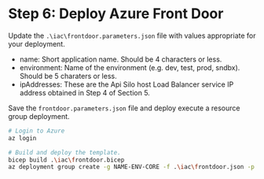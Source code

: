 # Step 6: Deploy Azure Front Door

Update the `.\iac\frontdoor.parameters.json` file with values appropriate for your deployment.

- name: Short application name. Should be 4 characters or less.
- environment: Name of the environment (e.g. dev, test, prod, sndbx). Should be 5 charaters or less.
- ipAddresses: These are the Api Silo host Load Balancer service IP address obtained in Step 4 of Section 5.

Save the `frontdoor.parameters.json` file and deploy execute a resource group deployment.

```bash
# Login to Azure
az login

# Build and deploy the template.
bicep build .\iac\frontdoor.bicep
az deployment group create -g NAME-ENV-CORE -f .\iac\frontdoor.json -p .\iac\frontdoor.parameters.json
````